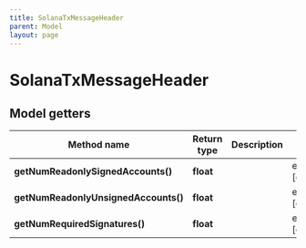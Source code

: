 ```yaml
---
title: SolanaTxMessageHeader
parent: Model
layout: page
---
```


# SolanaTxMessageHeader

## Model getters

Method name | Return type | Description | Notes
------------ | ------------- | ------------- | -------------
**getNumReadonlySignedAccounts()** | **float** |  | ex.: `0` [optional]
**getNumReadonlyUnsignedAccounts()** | **float** |  | ex.: `3` [optional]
**getNumRequiredSignatures()** | **float** |  | ex.: `1` [optional]

